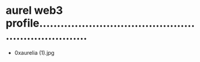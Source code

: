 # aurel web3 profile...................................................................
- 0xaurelia (1).jpg
